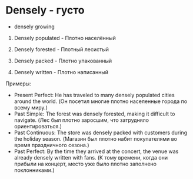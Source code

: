 # Densely - густо




- densely growing

1. Densely populated - Плотно населённый

2. Densely forested - Плотный лесистый

3. Densely packed - Плотно упакованный

4. Densely written - Плотно написанный

Примеры:

- Present Perfect: He has traveled to many densely populated cities around the world. (Он посетил многие плотно населенные города по всему миру.)
- Past Simple: The forest was densely forested, making it difficult to navigate. (Лес был плотно заросшим, что затрудняло ориентироваться.)
- Past Continuous: The store was densely packed with customers during the holiday season. (Магазин был плотно набит покупателями во время праздничного сезона.)
- Past Perfect: By the time they arrived at the concert, the venue was already densely written with fans. (К тому времени, когда они прибыли на концерт, место уже было плотно заполнено поклонниками.)